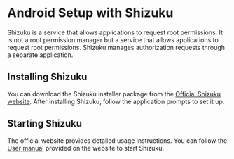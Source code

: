 # Android Setup with Shizuku

Shizuku is a service that allows applications to request root permissions. It is not a root permission manager but a service that allows applications to request root permissions. Shizuku manages authorization requests through a separate application.

## Installing Shizuku

You can download the Shizuku installer package from the [Official Shizuku website](https://shizuku.rikka.app/). After installing Shizuku, follow the application prompts to set it up.

## Starting Shizuku

The official website provides detailed usage instructions. You can follow the [User manual](https://shizuku.rikka.app/guide/setup/) provided on the website to start Shizuku.
